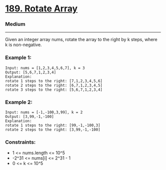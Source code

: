 # <a href="https://leetcode.com/problems/rotate-array/">189. Rotate Array</a>
### Medium

---

Given an integer array nums, rotate the array to the right by k steps, where k is non-negative.

### Example 1:
```
Input: nums = [1,2,3,4,5,6,7], k = 3
Output: [5,6,7,1,2,3,4]
Explanation:
rotate 1 steps to the right: [7,1,2,3,4,5,6]
rotate 2 steps to the right: [6,7,1,2,3,4,5]
rotate 3 steps to the right: [5,6,7,1,2,3,4]
```

### Example 2:
```
Input: nums = [-1,-100,3,99], k = 2
Output: [3,99,-1,-100]
Explanation: 
rotate 1 steps to the right: [99,-1,-100,3]
rotate 2 steps to the right: [3,99,-1,-100]
```
 
### Constraints:
- 1 <= nums.length <= 10^5
- -2^31 <= nums[i] <= 2^31 - 1
- 0 <= k <= 10^5
